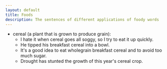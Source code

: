 ```yaml
---
layout: default
title: Foods
description: The sentences of different applications of foody words
---
```


- cereal (a plant that is grown to produce grain): 
    - I hate it when cereal goes all soggy, so I try to eat it up quickly.
    - He tipped his breakfast cereal into a bowl.
    - It's a good idea to eat wholegrain breakfast cereal and to avoid too much sugar.
    - Drought has stunted the growth of this year's cereal crop.